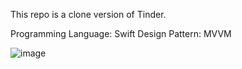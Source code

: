 This repo is a clone version of Tinder.

Programming Language: Swift
Design Pattern: MVVM

![image](https://github.com/lmw4051/SwipeMatch/blob/master/SwipeMatch.gif)
